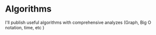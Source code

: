 # Algorithms

I'll publish useful algorithms with comprehensive analyzes (Graph, Big O notation, time, etc )
